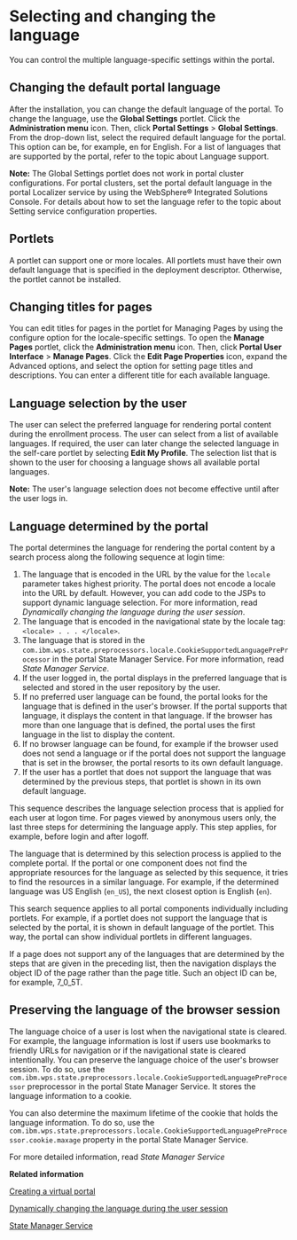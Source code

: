 # Selecting and changing the language

You can control the multiple language-specific settings within the portal.

## Changing the default portal language

After the installation, you can change the default language of the portal. To change the language, use the **Global Settings** portlet. Click the **Administration menu** icon. Then, click **Portal Settings** \> **Global Settings**. From the drop-down list, select the required default language for the portal. This option can be, for example, en for English. For a list of languages that are supported by the portal, refer to the topic about Language support.

**Note:** The Global Settings portlet does not work in portal cluster configurations. For portal clusters, set the portal default language in the portal Localizer service by using the WebSphere® Integrated Solutions Console. For details about how to set the language refer to the topic about Setting service configuration properties.

## Portlets

A portlet can support one or more locales. All portlets must have their own default language that is specified in the deployment descriptor. Otherwise, the portlet cannot be installed.

## Changing titles for pages

You can edit titles for pages in the portlet for Managing Pages by using the configure option for the locale-specific settings. To open the **Manage Pages** portlet, click the **Administration menu** icon. Then, click **Portal User Interface** \> **Manage Pages**. Click the **Edit Page Properties** icon, expand the Advanced options, and select the option for setting page titles and descriptions. You can enter a different title for each available language.

## Language selection by the user

The user can select the preferred language for rendering portal content during the enrollment process. The user can select from a list of available languages. If required, the user can later change the selected language in the self-care portlet by selecting **Edit My Profile**. The selection list that is shown to the user for choosing a language shows all available portal languages.

**Note:** The user's language selection does not become effective until after the user logs in.

## Language determined by the portal

The portal determines the language for rendering the portal content by a search process along the following sequence at login time:

1.  The language that is encoded in the URL by the value for the `locale` parameter takes highest priority. The portal does not encode a locale into the URL by default. However, you can add code to the JSPs to support dynamic language selection. For more information, read *Dynamically changing the language during the user session*.
2.  The language that is encoded in the navigational state by the locale tag: `<locale> . . . </locale>`.
3.  The language that is stored in the `com.ibm.wps.state.preprocessors.locale.CookieSupportedLanguagePreProcessor` in the portal State Manager Service. For more information, read *State Manager Service*.
4.  If the user logged in, the portal displays in the preferred language that is selected and stored in the user repository by the user.
5.  If no preferred user language can be found, the portal looks for the language that is defined in the user's browser. If the portal supports that language, it displays the content in that language. If the browser has more than one language that is defined, the portal uses the first language in the list to display the content.
6.  If no browser language can be found, for example if the browser used does not send a language or if the portal does not support the language that is set in the browser, the portal resorts to its own default language.
7.  If the user has a portlet that does not support the language that was determined by the previous steps, that portlet is shown in its own default language.

This sequence describes the language selection process that is applied for each user at logon time. For pages viewed by anonymous users only, the last three steps for determining the language apply. This step applies, for example, before login and after logoff.

The language that is determined by this selection process is applied to the complete portal. If the portal or one component does not find the appropriate resources for the language as selected by this sequence, it tries to find the resources in a similar language. For example, if the determined language was US English \(`en_US`\), the next closest option is English \(`en`\).

This search sequence applies to all portal components individually including portlets. For example, if a portlet does not support the language that is selected by the portal, it is shown in default language of the portlet. This way, the portal can show individual portlets in different languages.

If a page does not support any of the languages that are determined by the steps that are given in the preceding list, then the navigation displays the object ID of the page rather than the page title. Such an object ID can be, for example, 7\_0\_5T.

## Preserving the language of the browser session

The language choice of a user is lost when the navigational state is cleared. For example, the language information is lost if users use bookmarks to friendly URLs for navigation or if the navigational state is cleared intentionally. You can preserve the language choice of the user's browser session. To do so, use the `com.ibm.wps.state.preprocessors.locale.CookieSupportedLanguagePreProcessor` preprocessor in the portal State Manager Service. It stores the language information to a cookie.

You can also determine the maximum lifetime of the cookie that holds the language information. To do so, use the `com.ibm.wps.state.preprocessors.locale.CookieSupportedLanguagePreProcessor.cookie.maxage` property in the portal State Manager Service.

For more detailed information, read *State Manager Service*


**Related information**  


[Creating a virtual portal](../admin-system/advp_tsk_create_vp.md)

[Dynamically changing the language during the user session](../admin-system/adchglang_dynamic.md)

[State Manager Service](../admin-system/srvcfgref_state_mgr.md)

